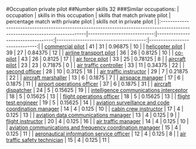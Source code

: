 #Occupation private pilot
##Number skills 32
###Similar occupations:
| occupation                                                                                                                  |   skills in this occupation |   skills that match private pilot |   percentage match with private pilot |   skills not in private pilot |
|:----------------------------------------------------------------------------------------------------------------------------|----------------------------:|----------------------------------:|--------------------------------------:|------------------------------:|
| [commercial pilot](commercial_pilot.md)                                                                                     |                          41 |                                31 |                               0.96875 |                            10 |
| [helicopter pilot](helicopter_pilot.md)                                                                                     |                          39 |                                27 |                               0.84375 |                            12 |
| [airline transport pilot](airline_transport_pilot.md)                                                                       |                          36 |                                26 |                               0.8125  |                            10 |
| [co-pilot](co-pilot.md)                                                                                                     |                          43 |                                26 |                               0.8125  |                            17 |
| [air force pilot](air_force_pilot.md)                                                                                       |                          33 |                                25 |                               0.78125 |                             8 |
| [aircraft pilot](aircraft_pilot.md)                                                                                         |                          23 |                                23 |                               0.71875 |                             0 |
| [air traffic controller](air_traffic_controller.md)                                                                         |                          33 |                                11 |                               0.34375 |                            22 |
| [second officer](second_officer.md)                                                                                         |                          28 |                                10 |                               0.3125  |                            18 |
| [air traffic instructor](air_traffic_instructor.md)                                                                         |                          29 |                                 7 |                               0.21875 |                            22 |
| [aircraft marshaller](aircraft_marshaller.md)                                                                               |                          13 |                                 6 |                               0.1875  |                             7 |
| [airspace manager](airspace_manager.md)                                                                                     |                          17 |                                 6 |                               0.1875  |                            11 |
| [airport operations officer](airport_operations_officer.md)                                                                 |                          37 |                                 6 |                               0.1875  |                            31 |
| [aircraft dispatcher](aircraft_dispatcher.md)                                                                               |                          24 |                                 5 |                               0.15625 |                            19 |
| [intelligence communications interceptor](intelligence_communications_interceptor.md)                                       |                          18 |                                 5 |                               0.15625 |                            13 |
| [flight operations officer](flight_operations_officer.md)                                                                   |                          18 |                                 5 |                               0.15625 |                            13 |
| [flight test engineer](flight_test_engineer.md)                                                                             |                          19 |                                 5 |                               0.15625 |                            14 |
| [aviation surveillance and code coordination manager](aviation_surveillance_and_code_coordination_manager.md)               |                          14 |                                 4 |                               0.125   |                            10 |
| [cabin crew instructor](cabin_crew_instructor.md)                                                                           |                          17 |                                 4 |                               0.125   |                            13 |
| [aviation data communications manager](aviation_data_communications_manager.md)                                             |                          13 |                                 4 |                               0.125   |                             9 |
| [flight instructor](flight_instructor.md)                                                                                   |                          20 |                                 4 |                               0.125   |                            16 |
| [air traffic manager](air_traffic_manager.md)                                                                               |                          14 |                                 4 |                               0.125   |                            10 |
| [aviation communications and frequency coordination manager](aviation_communications_and_frequency_coordination_manager.md) |                          15 |                                 4 |                               0.125   |                            11 |
| [aeronautical information service officer](aeronautical_information_service_officer.md)                                     |                          12 |                                 4 |                               0.125   |                             8 |
| [air traffic safety technician](air_traffic_safety_technician.md)                                                           |                          15 |                                 4 |                               0.125   |                            11 |
